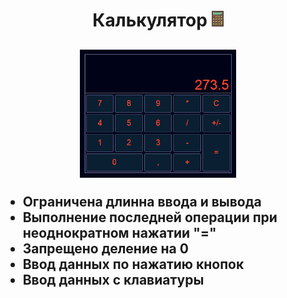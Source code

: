 <h1 align="center">Калькулятор <img src="img/icon/calculator.png" height="25" /></h1>
<h2 align=" center">
  <img src="img/icon/Calculator_1.png" height="205" />
  <ul align=" left">
    <li>Ограничена длинна ввода и вывода</li>
    <li>Выполнение последней операции при неоднократном нажатии "="</li>
    <li>Запрещено деление на 0</li>
    <li>Ввод данных по нажатию кнопок</li>
    <li>Ввод данных с клавиатуры</li>
  </ul>
</h2>
